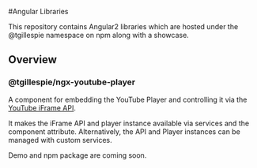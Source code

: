 #Angular Libraries

This repository contains Angular2 libraries which are hosted under the @tgillespie namespace on npm along with a showcase.

## Overview

### @tgillespie/ngx-youtube-player
A component for embedding the YouTube Player and controlling it via the [YouTube iFrame API](https://developers.google.com/youtube/iframe_api_reference).

It makes the iFrame API and player instance available via services and the component attribute. Alternatively, the API and Player instances can be managed with custom services.

Demo and npm package are coming soon.
